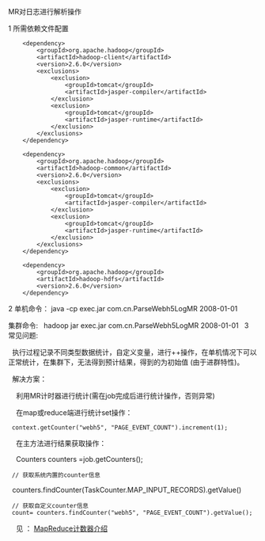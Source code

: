 MR对日志进行解析操作



1  所需依赖文件配置

<!-- HADOOP 依赖 -->
		<dependency>
			<groupId>org.apache.hadoop</groupId>
			<artifactId>hadoop-client</artifactId>
			<version>2.6.0</version>
			<exclusions>
				<exclusion>
					<groupId>tomcat</groupId>
					<artifactId>jasper-compiler</artifactId>
				</exclusion>
				<exclusion>
					<groupId>tomcat</groupId>
					<artifactId>jasper-runtime</artifactId>
				</exclusion>
			</exclusions>
		</dependency>

		<dependency>
			<groupId>org.apache.hadoop</groupId>
			<artifactId>hadoop-common</artifactId>
			<version>2.6.0</version>
			<exclusions>
				<exclusion>
					<groupId>tomcat</groupId>
					<artifactId>jasper-compiler</artifactId>
				</exclusion>
				<exclusion>
					<groupId>tomcat</groupId>
					<artifactId>jasper-runtime</artifactId>
				</exclusion>
			</exclusions>
		</dependency>

		<dependency>
			<groupId>org.apache.hadoop</groupId>
			<artifactId>hadoop-hdfs</artifactId>
			<version>2.6.0</version>
		</dependency>
		
		
2  单机命令：
   java -cp exec.jar com.cn.ParseWebh5LogMR  2008-01-01  
   
  集群命令:
   hadoop jar exec.jar com.cn.ParseWebh5LogMR 2008-01-01
   
3  常见问题:
   
   执行过程记录不同类型数据统计，自定义变量，进行++操作，在单机情况下可以正常统计，在集群下，无法得到预计结果，得到的为初始值 (由于进群特性)。
   
   解决方案：
   
     利用MR计时器进行统计(需在job完成后进行统计操作，否则异常)
     
     在map或reduce端进行统计set操作：
     
     context.getCounter("webh5", "PAGE_EVENT_COUNT").increment(1);
     
     在主方法进行结果获取操作：
     
     Counters counters =job.getCounters();   
     
     
     
     // 获取系统内置的counter信息
     counters.findCounter(TaskCounter.MAP_INPUT_RECORDS).getValue()
     
     
     // 获取自定义counter信息
     count= counters.findCounter("webh5", "PAGE_EVENT_COUNT").getValue();
     
     见 ： <a href='http://blog.csdn.net/shenfuli/article/details/50589387'>MapReduce计数器介绍</a>
    

